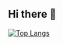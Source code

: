 ## Hi there 👋


[![Top Langs](https://github-readme-stats.vercel.app/api/top-langs/?username=shinjin-santhakumar&layout=donut)](https://github.com/anuraghazra/github-readme-stats)



<!--
**shinjin-santhakumar/shinjin-santhakumar** is a ✨ _special_ ✨ repositohttps://github-readme-stats.vercel.app/api/top-langs/?username=shinjin-santhakumar&layout=donutry because its `README.md` (this file) appears on your GitHub profile.

Here are some ideas to get you started:

- 🔭 I’m currently working on ...
- 🌱 I’m currently learning ...
- 👯 I’m looking to collaborate on ...
- 🤔 I’m looking for help with ...
- 💬 Ask me about ...
- 📫 How to reach me: ...
- 😄 Pronouns: ...
- ⚡ Fun fact: ...
-->
